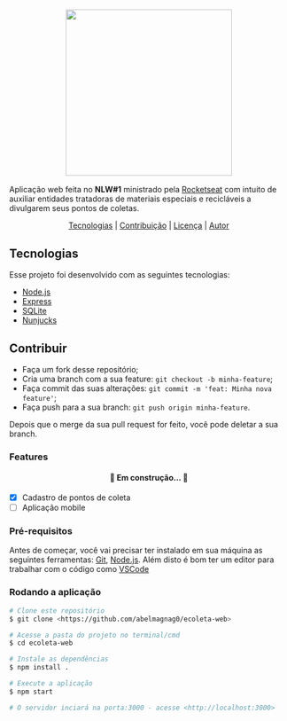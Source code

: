 <h3 align="center"><img width="300px" src="https://i.imgur.com/thB3TEi.png"> </h3>

Aplicação web feita no <strong>NLW#1</strong> ministrado pela [Rocketseat](https://rocketseat.com.br/) com intuito de auxiliar entidades tratadoras de materiais especiais e recicláveis a divulgarem seus pontos de coletas.

<p align="center"> 
 <a href="#tecnologias">Tecnologias</a> | 
 <a href="#contribuir">Contribuição</a> | 
 <a href="#licenc-a">Licença</a> |  
 <a href="#autor">Autor</a>
</p>

## Tecnologias
Esse projeto foi desenvolvido com as seguintes tecnologias:

- [Node.js](https://nodejs.org/en/)
- [Express](https://expressjs.com/pt-br/)
- [SQLite](https://www.sqlite.org/index.html)
- [Nunjucks](https://mozilla.github.io/nunjucks/)

## Contribuir

- Faça um fork desse repositório;
- Cria uma branch com a sua feature: `git checkout -b minha-feature`;
- Faça commit das suas alterações: `git commit -m 'feat: Minha nova feature'`;
- Faça push para a sua branch: `git push origin minha-feature`.

Depois que o merge da sua pull request for feito, você pode deletar a sua branch.

### Features

<h4 align="center"> 
	🚧  Em construção...  🚧
</h4>

- [x] Cadastro de pontos de coleta
- [ ] Aplicação mobile

### Pré-requisitos

Antes de começar, você vai precisar ter instalado em sua máquina as seguintes ferramentas:
[Git](https://git-scm.com), [Node.js](https://nodejs.org/en/). 
Além disto é bom ter um editor para trabalhar com o código como [VSCode](https://code.visualstudio.com/)

###  Rodando a aplicação

```bash
# Clone este repositório
$ git clone <https://github.com/abelmagnag0/ecoleta-web>

# Acesse a pasta do projeto no terminal/cmd
$ cd ecoleta-web

# Instale as dependências
$ npm install .

# Execute a aplicação
$ npm start

# O servidor inciará na porta:3000 - acesse <http://localhost:3000>
```
